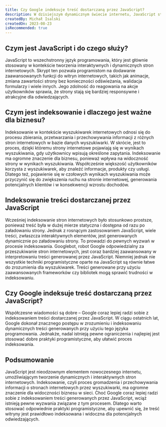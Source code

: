 ```yaml
---
title: Czy Google indeksuje treść dostarczaną przez JavaScript?
description: W dzisiejszym dynamicznym świecie internetu, JavaScript stał się jednym z kluczowych narzędzi, umożliwiającym tworzenie interaktywnych i zaawansowanych stron internetowych. Niemniej jednak, istnieją pewne wyzwania związane z tym językiem programowania, zwłaszcza jeśli chodzi o indeksowanie treści przez wyszukiwarki internetowe, takie jak Google. W tym artykule przyjrzymy się temu, czy Google indeksuje treść dostarczaną przez JavaScript, a także poznamy znaczenie indeksowania dla biznesu.
createdBy: Michał Isalski
createdOn: 2023-08-23
isRecommended: true
---
```


## Czym jest JavaScript i do czego służy?
JavaScript to wszechstronny język programowania, który jest głównie stosowany w kontekście tworzenia interaktywnych i dynamicznych stron internetowych. Skrypt ten pozwala programistom na dodawanie zaawansowanych funkcji do witryn internetowych, takich jak animacje, zmiana zawartości strony bez konieczności odświeżania, walidacja formularzy i wiele innych. Jego zdolność do reagowania na akcje użytkowników sprawia, że strony stają się bardziej responsywne i atrakcyjne dla odwiedzających.
## Czym jest indeksowanie i dlaczego jest ważne dla biznesu?
Indeksowanie w kontekście wyszukiwarek internetowych odnosi się do procesu zbierania, przetwarzania i przechowywania informacji z różnych stron internetowych w bazie danych wyszukiwarki. W skrócie, jest to proces, dzięki któremu strony internetowe pojawiają się w wynikach wyszukiwania, gdy użytkownicy wpisują określone zapytania.
Indeksowanie ma ogromne znaczenie dla biznesu, ponieważ wpływa na widoczność strony w wynikach wyszukiwania. Współcześnie większość użytkowników korzysta z wyszukiwarek, aby znaleźć informacje, produkty czy usługi. Dlatego też, pojawienie się w czołowych wynikach wyszukiwania może przyczynić się do zwiększenia ruchu na stronie internetowej, generowania potencjalnych klientów i w konsekwencji wzrostu dochodów.
## Indeksowanie treści dostarczanej przez JavaScript
Wcześniej indeksowanie stron internetowych było stosunkowo prostsze, ponieważ treść była w dużej mierze statyczna i dostępna od razu po załadowaniu strony. Jednak z rosnącym zastosowaniem JavaScript, wiele treści, zwłaszcza interaktywnych elementów, jest generowanych dynamicznie po załadowaniu strony. To prowadzi do pewnych wyzwań w procesie indeksowania.
Googlebot, robot Google odpowiedzialny za przeszukiwanie stron internetowych, jest coraz bardziej zaawansowany w interpretowaniu treści generowanej przez JavaScript. Niemniej jednak nie wszystkie techniki programistyczne oparte na JavaScript są równie łatwe do zrozumienia dla wyszukiwarek. Treści generowane przy użyciu zaawansowanych frameworków czy bibliotek mogą sprawić trudności w indeksowaniu.
## Czy Google indeksuje treść dostarczaną przez JavaScript?
Współczesne wiadomości są dobre – Google coraz lepiej radzi sobie z indeksowaniem treści dostarczanej przez JavaScript. W ciągu ostatnich lat, Google dokonał znacznego postępu w zrozumieniu i indeksowaniu dynamicznych treści generowanych przy użyciu tego języka programowania. Jednakże, nadal istnieją pewne ograniczenia i najlepiej jest stosować dobre praktyki programistyczne, aby ułatwić proces indeksowania.
## Podsumowanie
JavaScript jest nieodzownym elementem nowoczesnego internetu, umożliwiającym tworzenie dynamicznych i interaktywnych stron internetowych. Indeksowanie, czyli proces gromadzenia i przechowywania informacji o stronach internetowych przez wyszukiwarki, ma ogromne znaczenie dla widoczności biznesu w sieci. Choć Google coraz lepiej radzi sobie z indeksowaniem treści generowanych przez JavaScript, wciąż istnieją pewne wyzwania związane z tym procesem. Dlatego warto stosować odpowiednie praktyki programistyczne, aby upewnić się, że treść witryny jest prawidłowo indeksowana i widoczna dla potencjalnych odwiedzających.
